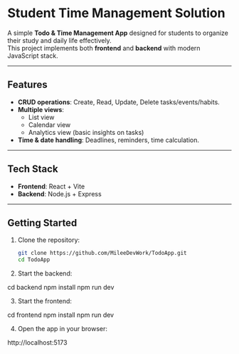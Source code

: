 # Student Time Management Solution

A simple **Todo & Time Management App** designed for students to organize their study and daily life effectively.  
This project implements both **frontend** and **backend** with modern JavaScript stack.

---

## Features

- **CRUD operations**: Create, Read, Update, Delete tasks/events/habits.  
- **Multiple views**:  
  - List view  
  - Calendar view  
  - Analytics view (basic insights on tasks)  
- **Time & date handling**: Deadlines, reminders, time calculation.  

---

## Tech Stack

- **Frontend**: React + Vite  
- **Backend**: Node.js + Express   

---

## Getting Started

1. Clone the repository:
   ```bash
   git clone https://github.com/MileeDevWork/TodoApp.git
   cd TodoApp

2. Start the backend:

cd backend
npm install
npm run dev


3. Start the frontend:

cd frontend
npm install
npm run dev


4. Open the app in your browser:

http://localhost:5173
